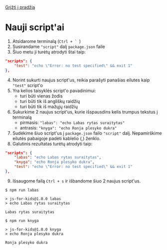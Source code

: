 [Grįžti į pradžią](../../README.md)

# Nauji script'ai

1. Atsidarome terminalą (`` Ctrl + `  ``)
2. Susirandame `"script"` dalį `package.json` faile
3. Šiuo metu ji turėtų atrodyti štai taip:

```json
"scripts": {
    "test": "echo \"Error: no test specified\" && exit 1"
},
```

4. Norint sukurti naujus script'us, reikia parašyti panašias eilutes kaip `"test"` script'o
5. Yra kelios taisyklės script'o pavadinimui:
    - turi būti vienas žodis
    - turi būti tik iš angliškų raidžių
    - turi būti tik iš mažųjų raidžių
6. Sukurkime 2 naujus script'us, kurie išspausdins kelis trumpus tekstus į terminalą
    - pirmasis: `"labas": "echo Labas rytas suraitytas"`
    - antrasis: `"knyga": "echo Ronja plesyko dukra"`
7. Sudėkime šiuo script'us į `package.json` failo `"script"` dalį. Nepamirškime eilutės pabaigoje padėti kablelio (,) ženklo.
8. Galutinis rezultatas turėtų atrodyti taip:

```json
"scripts": {
    "labas": "echo Labas rytas suraitytas",
    "knyga": "echo Ronja plesyko dukra",
    "test": "echo \"Error: no test specified\" && exit 1"
},
```

9. Išsaugome failą `Ctrl + s` ir išbandome šiuo 2 naujus script'us.

```
$ npm run labas

> js-for-kids@1.0.0 labas
> echo Labas rytas suraitytas

Labas rytas suraitytas
```

```
$ npm run knyga

> js-for-kids@1.0.0 knyga
> echo Ronja plesyko dukra

Ronja plesyko dukra
```
